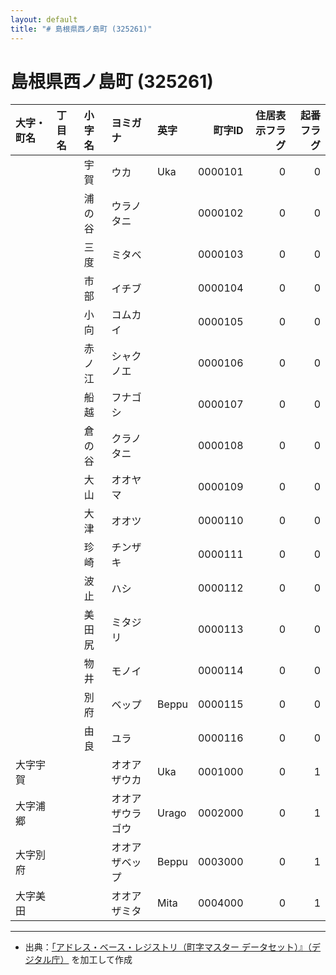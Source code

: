 ```yaml
---
layout: default
title: "# 島根県西ノ島町 (325261)"
---
```


# 島根県西ノ島町 (325261)

| 大字・町名 | 丁目名 | 小字名 | ヨミガナ | 英字 | 町字ID | 住居表示フラグ | 起番フラグ |
|:--------|:------|:------|:-----------------|:---------------------|--------:|----------:|--------:|
|  |  | 宇賀 | ウカ | Uka | 0000101 | 0 | 0 |
|  |  | 浦の谷 | ウラノタニ |  | 0000102 | 0 | 0 |
|  |  | 三度 | ミタベ |  | 0000103 | 0 | 0 |
|  |  | 市部 | イチブ |  | 0000104 | 0 | 0 |
|  |  | 小向 | コムカイ |  | 0000105 | 0 | 0 |
|  |  | 赤ノ江 | シャクノエ |  | 0000106 | 0 | 0 |
|  |  | 船越 | フナゴシ |  | 0000107 | 0 | 0 |
|  |  | 倉の谷 | クラノタニ |  | 0000108 | 0 | 0 |
|  |  | 大山 | オオヤマ |  | 0000109 | 0 | 0 |
|  |  | 大津 | オオツ |  | 0000110 | 0 | 0 |
|  |  | 珍崎 | チンザキ |  | 0000111 | 0 | 0 |
|  |  | 波止 | ハシ |  | 0000112 | 0 | 0 |
|  |  | 美田尻 | ミタジリ |  | 0000113 | 0 | 0 |
|  |  | 物井 | モノイ |  | 0000114 | 0 | 0 |
|  |  | 別府 | ベップ | Beppu | 0000115 | 0 | 0 |
|  |  | 由良 | ユラ |  | 0000116 | 0 | 0 |
| 大字宇賀 |  |  | オオアザウカ | Uka | 0001000 | 0 | 1 |
| 大字浦郷 |  |  | オオアザウラゴウ | Urago | 0002000 | 0 | 1 |
| 大字別府 |  |  | オオアザベップ | Beppu | 0003000 | 0 | 1 |
| 大字美田 |  |  | オオアザミタ | Mita | 0004000 | 0 | 1 |

---

- 出典：[「アドレス・ベース・レジストリ（町字マスター データセット）』（デジタル庁）](https://www.digital.go.jp/policies/base_registry_address/) を加工して作成